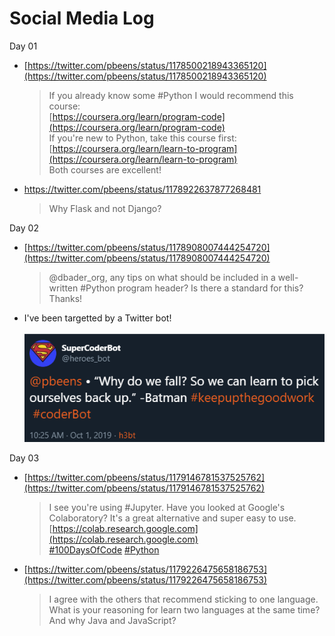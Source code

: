 # Social Media Log

Day 01

* [https://twitter.com/pbeens/status/1178500218943365120](https://twitter.com/pbeens/status/1178500218943365120)

    > If you already know some #Python I would recommend this course:<br> [https://coursera.org/learn/program-code](https://coursera.org/learn/program-code)<br>
    > If you're new to Python, take this course first:<br>[https://coursera.org/learn/learn-to-program](https://coursera.org/learn/learn-to-program)<br>Both courses are excellent!

* https://twitter.com/pbeens/status/1178922637877268481
    > Why Flask and not Django?

Day 02

* [https://twitter.com/pbeens/status/1178908007444254720](https://twitter.com/pbeens/status/1178908007444254720)
    > @dbader_org, any tips on what should be included in a well-written #Python program header? Is there a standard for this? Thanks!
* I've been targetted by a Twitter bot!<br><br>
![bot](./images/2019-10-01-10-33-48.png)

Day 03

* [https://twitter.com/pbeens/status/1179146781537525762](https://twitter.com/pbeens/status/1179146781537525762)

    > I see you're using #Jupyter. Have you looked at Google's Colaboratory? It's a great alternative and super easy to use.<br>[https://colab.research.google.com](https://colab.research.google.com)<br>[#100DaysOfCode](https://twitter.com/hashtag/100DaysOfCode?src=hashtag_click) [#Python](https://twitter.com/hashtag/Python?src=hashtag_click)

* [https://twitter.com/pbeens/status/1179226475658186753](https://twitter.com/pbeens/status/1179226475658186753)

  > I agree with the others that recommend sticking to one language. What is your reasoning for learn two languages at the same time? And why Java and JavaScript?
  